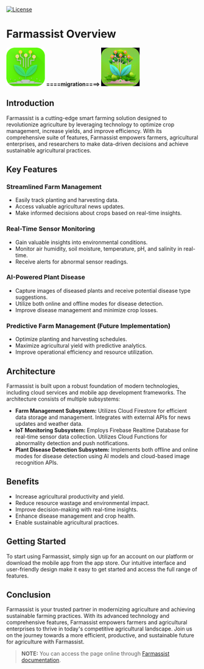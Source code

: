 [![License](https://img.shields.io/badge/license-MIT-2350f6?style=for-the-badge)](./LICENSE)

# Farmassist Overview

<p align="center" style="display: ruby;">
  <img src="../src/img/cover/app_icon.png" width=20% height=20%>
  <b> ====migration====> </b>
  <img src="../src/img/cover/new_app_icon.jpg" width=20% height=20%>
</p>

## Introduction

Farmassist is a cutting-edge smart farming solution designed to revolutionize agriculture by leveraging technology to optimize crop management, increase yields, and improve efficiency. With its comprehensive suite of features, Farmassist empowers farmers, agricultural enterprises, and researchers to make data-driven decisions and achieve sustainable agricultural practices.

## Key Features

### Streamlined Farm Management

- Easily track planting and harvesting data.
- Access valuable agricultural news updates.
- Make informed decisions about crops based on real-time insights.

### Real-Time Sensor Monitoring

- Gain valuable insights into environmental conditions.
- Monitor air humidity, soil moisture, temperature, pH, and salinity in real-time.
- Receive alerts for abnormal sensor readings.

### AI-Powered Plant Disease

- Capture images of diseased plants and receive potential disease type suggestions.
- Utilize both online and offline modes for disease detection.
- Improve disease management and minimize crop losses.

### Predictive Farm Management (Future Implementation)

- Optimize planting and harvesting schedules.
- Maximize agricultural yield with predictive analytics.
- Improve operational efficiency and resource utilization.

## Architecture

Farmassist is built upon a robust foundation of modern technologies, including cloud services and mobile app development frameworks. The architecture consists of multiple subsystems:

- **Farm Management Subsystem:** Utilizes Cloud Firestore for efficient data storage and management. Integrates with external APIs for news updates and weather data.
- **IoT Monitoring Subsystem:** Employs Firebase Realtime Database for real-time sensor data collection. Utilizes Cloud Functions for abnormality detection and push notifications.
- **Plant Disease Detection Subsystem:** Implements both offline and online modes for disease detection using AI models and cloud-based image recognition APIs.

## Benefits

- Increase agricultural productivity and yield.
- Reduce resource wastage and environmental impact.
- Improve decision-making with real-time insights.
- Enhance disease management and crop health.
- Enable sustainable agricultural practices.

## Getting Started

To start using Farmassist, simply sign up for an account on our platform or download the mobile app from the app store. Our intuitive interface and user-friendly design make it easy to get started and access the full range of features.

## Conclusion

Farmassist is your trusted partner in modernizing agriculture and achieving sustainable farming practices. With its advanced technology and comprehensive features, Farmassist empowers farmers and agricultural enterprises to thrive in today's competitive agricultural landscape. Join us on the journey towards a more efficient, productive, and sustainable future for agriculture with Farmassist.

>**NOTE:** You can access the page online through [Farmassist documentation](https://farmassist-doc.vercel.app).
